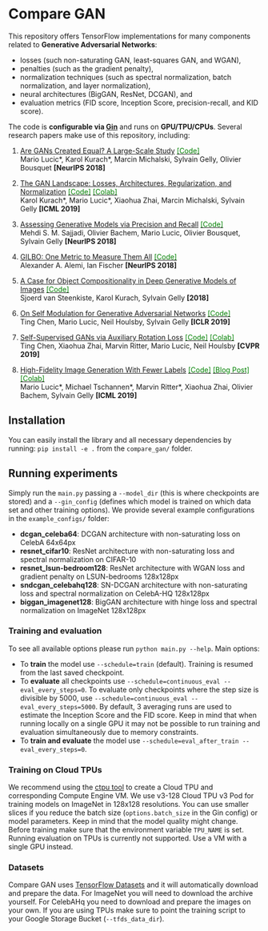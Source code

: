 # Compare GAN

This repository offers TensorFlow implementations for many components related to
**Generative Adversarial Networks**:

*   losses (such non-saturating GAN, least-squares GAN, and WGAN),
*   penalties (such as the gradient penalty),
*   normalization techniques (such as spectral normalization, batch
    normalization, and layer normalization),
*   neural architectures (BigGAN, ResNet, DCGAN), and
*   evaluation metrics (FID score, Inception Score, precision-recall, and KID
    score).

The code is **configurable via [Gin](https://github.com/google/gin-config)** and
runs on **GPU/TPU/CPUs**. Several research papers make use of this repository,
including:

1.  [Are GANs Created Equal? A Large-Scale Study](https://arxiv.org/abs/1711.10337)
    [<font color="green">[Code]</font>](https://github.com/google/compare_gan/tree/v1)
    \
    Mario Lucic*, Karol Kurach*, Marcin Michalski, Sylvain Gelly, Olivier
    Bousquet **[NeurIPS 2018]**

2.  [The GAN Landscape: Losses, Architectures, Regularization, and Normalization](https://arxiv.org/abs/1807.04720)
    [<font color="green">[Code]</font>](https://github.com/google/compare_gan/tree/v2)
    [<font color="green">[Colab]</font>](https://colab.research.google.com/github/google/compare_gan/blob/v2/compare_gan/src/tfhub_models.ipynb)
    \
    Karol Kurach*, Mario Lucic*, Xiaohua Zhai, Marcin Michalski, Sylvain Gelly
    **[ICML 2019]**

3.  [Assessing Generative Models via Precision and Recall](https://arxiv.org/abs/1806.00035)
    [<font color="green">[Code]</font>](https://github.com/google/compare_gan/blob/560697ee213f91048c6b4231ab79fcdd9bf20381/compare_gan/src/prd_score.py)
    \
    Mehdi S. M. Sajjadi, Olivier Bachem, Mario Lucic, Olivier Bousquet, Sylvain
    Gelly **[NeurIPS 2018]**

4.  [GILBO: One Metric to Measure Them All](https://arxiv.org/abs/1802.04874)
    [<font color="green">[Code]</font>](https://github.com/google/compare_gan/blob/560697ee213f91048c6b4231ab79fcdd9bf20381/compare_gan/src/gilbo.py)
    \
    Alexander A. Alemi, Ian Fischer **[NeurIPS 2018]**

5.  [A Case for Object Compositionality in Deep Generative Models of Images](https://arxiv.org/abs/1810.10340)
    [<font color="green">[Code]</font>](https://github.com/google/compare_gan/tree/v2_multigan)
    \
    Sjoerd van Steenkiste, Karol Kurach, Sylvain Gelly **[2018]**

6.  [On Self Modulation for Generative Adversarial Networks](https://arxiv.org/abs/1810.01365)
    [<font color="green">[Code]</font>](https://github.com/google/compare_gan) \
    Ting Chen, Mario Lucic, Neil Houlsby, Sylvain Gelly **[ICLR 2019]**

7.  [Self-Supervised GANs via Auxiliary Rotation Loss](https://arxiv.org/abs/1811.11212)
    [<font color="green">[Code]</font>](https://github.com/google/compare_gan)
    [<font color="green">[Colab]</font>](https://colab.research.google.com/github/google/compare_gan/blob/v3/colabs/ssgan_demo.ipynb)
    \
    Ting Chen, Xiaohua Zhai, Marvin Ritter, Mario Lucic, Neil Houlsby **[CVPR
    2019]**

8.  [High-Fidelity Image Generation With Fewer Labels](https://arxiv.org/abs/1903.02271)
    [<font color="green">[Code]</font>](https://github.com/google/compare_gan)
    [<font color="green">[Blog Post]</font>](https://ai.googleblog.com/2019/03/reducing-need-for-labeled-data-in.html)
    [<font color="green">[Colab]</font>](https://colab.research.google.com/github/google/compare_gan/blob/v3/colabs/s3gan_demo.ipynb)
    \
    Mario Lucic*, Michael Tschannen*, Marvin Ritter*, Xiaohua Zhai, Olivier
    Bachem, Sylvain Gelly **[ICML 2019]**

## Installation

You can easily install the library and all necessary dependencies by running:
`pip install -e .` from the `compare_gan/` folder.

## Running experiments

Simply run the `main.py` passing a `--model_dir` (this is where checkpoints are
stored) and a `--gin_config` (defines which model is trained on which data set
and other training options). We provide several example configurations in the
`example_configs/` folder:

*   **dcgan_celeba64**: DCGAN architecture with non-saturating loss on CelebA
    64x64px
*   **resnet_cifar10**: ResNet architecture with non-saturating loss and
    spectral normalization on CIFAR-10
*   **resnet_lsun-bedroom128**: ResNet architecture with WGAN loss and gradient
    penalty on LSUN-bedrooms 128x128px
*   **sndcgan_celebahq128**: SN-DCGAN architecture with non-saturating loss and
    spectral normalization on CelebA-HQ 128x128px
*   **biggan_imagenet128**: BigGAN architecture with hinge loss and spectral
    normalization on ImageNet 128x128px

### Training and evaluation

To see all available options please run `python main.py --help`. Main options:

*   To **train** the model use `--schedule=train` (default). Training is resumed
    from the last saved checkpoint.
*   To **evaluate** all checkpoints use `--schedule=continuous_eval
    --eval_every_steps=0`. To evaluate only checkpoints where the step size is
    divisible by 5000, use `--schedule=continuous_eval --eval_every_steps=5000`.
    By default, 3 averaging runs are used to estimate the Inception Score and
    the FID score. Keep in mind that when running locally on a single GPU it may
    not be possible to run training and evaluation simultaneously due to memory
    constraints.
*   To **train and evaluate** the model use `--schedule=eval_after_train
    --eval_every_steps=0`.

### Training on Cloud TPUs

We recommend using the
[ctpu tool](https://github.com/tensorflow/tpu/tree/master/tools/ctpu) to create
a Cloud TPU and corresponding Compute Engine VM. We use v3-128 Cloud TPU v3 Pod
for training models on ImageNet in 128x128 resolutions. You can use smaller
slices if you reduce the batch size (`options.batch_size` in the Gin config) or
model parameters. Keep in mind that the model quality might change. Before
training make sure that the environment variable `TPU_NAME` is set. Running
evaluation on TPUs is currently not supported. Use a VM with a single GPU
instead.

### Datasets

Compare GAN uses [TensorFlow Datasets](https://www.tensorflow.org/datasets) and
it will automatically download and prepare the data. For ImageNet you will need
to download the archive yourself. For CelebAHq you need to download and prepare
the images on your own. If you are using TPUs make sure to point the training
script to your Google Storage Bucket (`--tfds_data_dir`).
